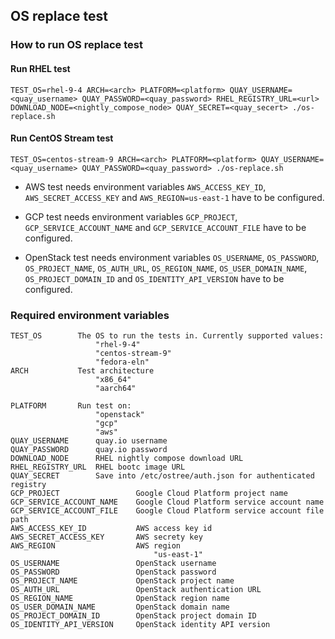 
## OS replace test

### How to run OS replace test

#### Run RHEL test

    TEST_OS=rhel-9-4 ARCH=<arch> PLATFORM=<platform> QUAY_USERNAME=<quay_username> QUAY_PASSWORD=<quay_password> RHEL_REGISTRY_URL=<url> DOWNLOAD_NODE=<nightly_compose_node> QUAY_SECRET=<quay_secert> ./os-replace.sh

#### Run CentOS Stream test

    TEST_OS=centos-stream-9 ARCH=<arch> PLATFORM=<platform> QUAY_USERNAME=<quay_username> QUAY_PASSWORD=<quay_password> ./os-replace.sh

* AWS test needs environment variables `AWS_ACCESS_KEY_ID`, `AWS_SECRET_ACCESS_KEY` and `AWS_REGION=us-east-1` have to be configured.

* GCP test needs environment variables `GCP_PROJECT`, `GCP_SERVICE_ACCOUNT_NAME` and `GCP_SERVICE_ACCOUNT_FILE` have to be configured.

* OpenStack test needs environment variables `OS_USERNAME`, `OS_PASSWORD`, `OS_PROJECT_NAME`, `OS_AUTH_URL`, `OS_REGION_NAME`, `OS_USER_DOMAIN_NAME`, `OS_PROJECT_DOMAIN_ID` and `OS_IDENTITY_API_VERSION` have to be configured.

### Required environment variables

    TEST_OS        The OS to run the tests in. Currently supported values:
                       "rhel-9-4"
                       "centos-stream-9"
                       "fedora-eln"
    ARCH           Test architecture
                       "x86_64"
                       "aarch64"

    PLATFORM       Run test on:
                       "openstack"
                       "gcp"
                       "aws"
    QUAY_USERNAME      quay.io username
    QUAY_PASSWORD      quay.io password
    DOWNLOAD_NODE      RHEL nightly compose download URL
    RHEL_REGISTRY_URL  RHEL bootc image URL
    QUAY_SECRET        Save into /etc/ostree/auth.json for authenticated registry
    GCP_PROJECT                 Google Cloud Platform project name
    GCP_SERVICE_ACCOUNT_NAME    Google Cloud Platform service account name
    GCP_SERVICE_ACCOUNT_FILE    Google Cloud Platform service account file path
    AWS_ACCESS_KEY_ID           AWS access key id
    AWS_SECRET_ACCESS_KEY       AWS secrety key
    AWS_REGION                  AWS region
                                    "us-east-1"
    OS_USERNAME                 OpenStack username
    OS_PASSWORD                 OpenStack password
    OS_PROJECT_NAME             OpenStack project name
    OS_AUTH_URL                 OpenStack authentication URL
    OS_REGION_NAME              OpenStack region name
    OS_USER_DOMAIN_NAME         OpenStack domain name
    OS_PROJECT_DOMAIN_ID        OpenStack project domain ID
    OS_IDENTITY_API_VERSION     OpenStack identity API version

